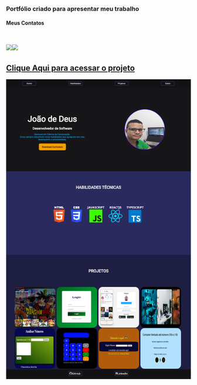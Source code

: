 ### Portfólio criado para apresentar meu trabalho
#### Meus Contatos
# <a href = "mailto:joaodedeusrsfilho@gmail.com"><img src="https://img.shields.io/badge/-Gmail-%23333?style=for-the-badge&logo=gmail&logoColor=white" target="_blank"></a><a href="https://www.linkedin.com/in/joaodedeusrsfilho" target="_blank"><img src="https://img.shields.io/badge/-LinkedIn-%230077B5?style=for-the-badge&logo=linkedin&logoColor=white" target="_blank"></a> 
## <a href="https://joaodedeusrsfilho.github.io/verificador-de-idade/">Clique Aqui para acessar o projeto
<img src=print.png>
